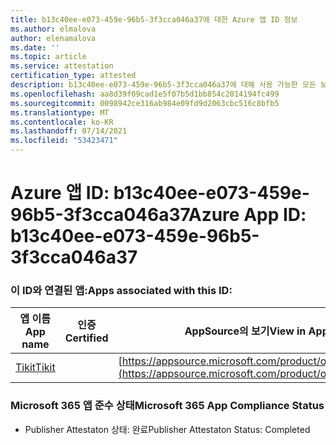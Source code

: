 ```yaml
---
title: b13c40ee-e073-459e-96b5-3f3cca046a37에 대한 Azure 앱 ID 정보
ms.author: elmalova
author: elenamalova
ms.date: ''
ms.topic: article
ms.service: attestation
certification_type: attested
description: b13c40ee-e073-459e-96b5-3f3cca046a37에 대해 사용 가능한 모든 보안 및 규정 준수 정보입니다.
ms.openlocfilehash: aa8d39f09cad1e5f07b5d1bb854c2014194fc499
ms.sourcegitcommit: 0098942ce316ab984e09fd9d2063cbc516c8bfb5
ms.translationtype: MT
ms.contentlocale: ko-KR
ms.lasthandoff: 07/14/2021
ms.locfileid: "53423471"
---
```

# <a name="azure-app-id-b13c40ee-e073-459e-96b5-3f3cca046a37"></a><span data-ttu-id="0746e-103">Azure 앱 ID: b13c40ee-e073-459e-96b5-3f3cca046a37</span><span class="sxs-lookup"><span data-stu-id="0746e-103">Azure App ID: b13c40ee-e073-459e-96b5-3f3cca046a37</span></span>


### <a name="apps-associated-with-this-id"></a><span data-ttu-id="0746e-104">이 ID와 연결된 앱:</span><span class="sxs-lookup"><span data-stu-id="0746e-104">Apps associated with this ID:</span></span>
| <span data-ttu-id="0746e-105">**앱 이름**</span><span class="sxs-lookup"><span data-stu-id="0746e-105">**App name**</span></span> | <span data-ttu-id="0746e-106">**인증**</span><span class="sxs-lookup"><span data-stu-id="0746e-106">**Certified**</span></span> | <span data-ttu-id="0746e-107">**AppSource의 보기**</span><span class="sxs-lookup"><span data-stu-id="0746e-107">**View in AppSource**</span></span> |
|-|-|-|
| [<span data-ttu-id="0746e-108">Tikit</span><span class="sxs-lookup"><span data-stu-id="0746e-108">Tikit</span></span>](https://docs.microsoft.com/en-us/microsoft-365-app-certification/forward/WA200002602) |  | [https://appsource.microsoft.com/product/office/WA200002602](https://appsource.microsoft.com/product/office/WA200002602) |

### <a name="microsoft-365-app-compliance-status"></a><span data-ttu-id="0746e-109">Microsoft 365 앱 준수 상태</span><span class="sxs-lookup"><span data-stu-id="0746e-109">Microsoft 365 App Compliance Status</span></span>
- <span data-ttu-id="0746e-110">Publisher Attestaton 상태: 완료</span><span class="sxs-lookup"><span data-stu-id="0746e-110">Publisher Attestaton Status: Completed</span></span>
